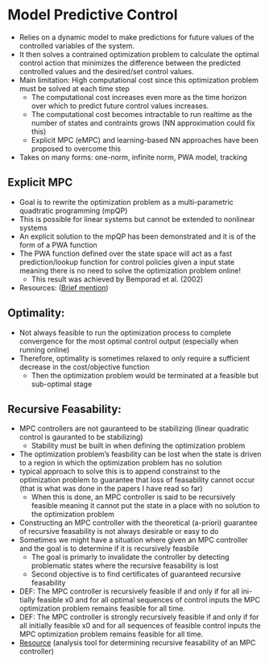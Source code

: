 # Model Predictive Control
- Relies on a dynamic model to make predictions for future values of the controlled variables of the system. 
- It then solves a contrained optimization problem to calculate the optimal control action that minimizes the difference between the predicted controlled values and the desired/set control values.
- Main limitation: High computational cost since this optimization problem must be solved at each time step  
    - The computational cost increases even more as the time horizon over which to predict future control values increases.
    - The computational cost becomes intractable to run realtime as the number of states and contraints grows (NN approximation could fix this)
    - Explicit MPC (eMPC) and learning-based NN approaches have been proposed to overcome this
- Takes on many forms: one-norm, infinite norm, PWA model, tracking


## Explicit MPC
- Goal is to rewrite the optimization problem as a multi-parametric quadtratic programming (mpQP)
- This is possible for linear systems but cannot be extended to nonlinear systems
- An explicit solution to the mpQP has been demonstrated and it is of the form of a PWA function
- The PWA function defined over the state space will act as a fast prediction/lookup function for control policies given a input state meaning there is no need to solve the optimization problem online!
    - This result was achieved by Bemporad et al. (2002)
- Resources: ([Brief mention](http://www.bcamath.org/documentos_public/archivos/actividades_cientificas/TalkNUMERIWAVES20130412TP.pdf))


## Optimality:
- Not always feasible to run the optimization process to complete convergence for the most optimal control output (especially when running online) 
- Therefore, optimality is sometimes relaxed to only require a sufficient decrease in the cost/objective function
    - Then the optimization problem would be terminated at a feasible but sub-optimal stage

## Recursive Feasability:
- MPC controllers are not gauranteed to be stabilizing (linear quadratic control is gauranted to be stabilizing)
    - Stability must be built in when defining the optimization problem
- The optimization problem’s feasbility can be lost when the state is driven to a region in which the optimization problem has no solution
- typical approach to solve this is to append constrainst to the optimization problem to guarantee that loss of feasability cannot occur (that is what was done in the papers I have read so far)
    - When this is done, an MPC controller is said to be recursively feasible meaning it cannot put the state in a place with no solution to the optimization problem
- Constructing an MPC controller with the theoretical (a-priori) guarantee of recursive feasability is not always desirable or easy to do
- Sometimes we might have a situation where given an MPC controller and the goal is to determine if it is recursively feasbile
    - The goal is primarly to invalidate the controller by detecting problematic states where the recursive feasability is lost 
    - Second objective is to find certificates of guaranteed recursive feasability
- DEF: The MPC controller is recursively feasible if and only if for all ini- tially feasible x0 and for all optimal sequences of control inputs the MPC optimization problem remains feasible for all time. 
- DEF: The MPC controller is strongly recursively feasible if and only if for all initially feasible x0 and for all sequences of feasible control inputs the MPC optimization problem remains feasible for all time. 
- [Resource](https://users.isy.liu.se/johanl/2011_AUT_OOPS.pdf) (analysis tool for determining recursive feasability of an MPC controller)